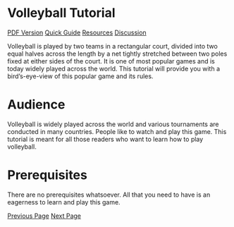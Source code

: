# Volleyball Tutorial
[PDF Version](../volleyball/volleyball_pdf_version.md)
[Quick Guide](../volleyball/volleyball_quick_guide.md)
[Resources](../volleyball/volleyball_useful_resources.md)
[Discussion](../volleyball/volleyball_discussion.md)

Volleyball is played by two teams in a rectangular court, divided into two equal halves across the length by a net tightly stretched between two poles fixed at either sides of the court. It is one of most popular games and is today widely played across the world. This tutorial will provide you with a bird’s-eye-view of this popular game and its rules.

# Audience
Volleyball is widely played across the world and various tournaments are conducted in many countries. People like to watch and play this game. This tutorial is meant for all those readers who want to learn how to play volleyball.

# Prerequisites
There are no prerequisites whatsoever. All that you need to have is an eagerness to learn and play this game.


[Previous Page](../volleyball/index.md) [Next Page](../volleyball/volleyball_overview.md) 
